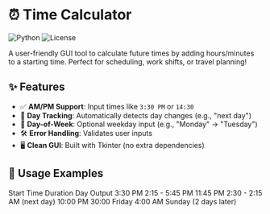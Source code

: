 # ⏰ Time Calculator 

![Python](https://img.shields.io/badge/Python-3.x-blue?logo=python)
![License](https://img.shields.io/badge/License-MIT-green)

A user-friendly GUI tool to calculate future times by adding hours/minutes to a starting time. Perfect for scheduling, work shifts, or travel planning!

## ✨ Features
- ✅ **AM/PM Support**: Input times like `3:30 PM` or `14:30`
- 📅 **Day Tracking**: Automatically detects day changes (e.g., "next day")
- 🌙 **Day-of-Week**: Optional weekday input (e.g., "Monday" → "Tuesday")
- 🛠️ **Error Handling**: Validates user inputs
- 🖥️ **Clean GUI**: Built with Tkinter (no extra dependencies)

## 🎯 Usage Examples
Start Time	Duration	Day	Output
3:30 PM	2:15	-	5:45 PM
11:45 PM	2:30	-	2:15 AM (next day)
10:00 PM	30:00	Friday	4:00 AM Sunday (2 days later)
